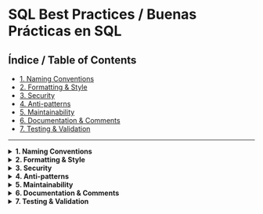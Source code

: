 # SQL Best Practices / Buenas Prácticas en SQL

## Índice / Table of Contents

- [1. Naming Conventions](#1-naming-conventions)
- [2. Formatting & Style](#2-formatting--style)
- [3. Security](#3-security)
- [4. Anti-patterns](#4-anti-patterns)
- [5. Maintainability](#5-maintainability)
- [6. Documentation & Comments](#6-documentation--comments)
- [7. Testing & Validation](#7-testing--validation)

---

<details>
<summary><strong>1. Naming Conventions</strong></summary>
<details>
<summary><strong>English</strong></summary>

#### Theory
Consistent naming makes SQL code easier to read, understand, and maintain. Good names reduce ambiguity and help teams collaborate.

- **Tables:** Use singular nouns (e.g., `employee`, `order`).
- **Columns:** Be descriptive but concise (e.g., `created_at`, `total_amount`).
- **Indexes:** Prefix with `idx_` and include table/column (e.g., `idx_employee_name`).
- **Primary/Foreign Keys:** Use `id`, `table_id` (e.g., `employee_id`).
- **Case:** Use snake_case or lowerCamelCase, but be consistent.

#### Example
```sql
CREATE TABLE employee (
  id INT PRIMARY KEY,
  first_name VARCHAR(50),
  last_name VARCHAR(50),
  department_id INT
);
CREATE INDEX idx_employee_last_name ON employee(last_name);
```

#### Best Practices
- Avoid reserved words and abbreviations.
- Use clear, meaningful names.
- Be consistent across the database.

#### Common Mistakes
- Inconsistent naming (e.g., `userId` vs. `user_id`).
- Using generic names like `data` or `value`.

</details>
<details>
<summary><strong>Español</strong></summary>

#### Teoría
Nombrar de forma consistente facilita la lectura, comprensión y mantenimiento del código SQL. Los buenos nombres reducen la ambigüedad y mejoran el trabajo en equipo.

- **Tablas:** Usa sustantivos en singular (ej: `empleado`, `orden`).
- **Columnas:** Sé descriptivo pero conciso (ej: `fecha_creacion`, `monto_total`).
- **Índices:** Prefijo `idx_` e incluye tabla/columna (ej: `idx_empleado_nombre`).
- **Claves primarias/foráneas:** Usa `id`, `tabla_id` (ej: `empleado_id`).
- **Case:** Usa snake_case o lowerCamelCase, pero sé consistente.

#### Ejemplo
```sql
CREATE TABLE empleado (
  id INT PRIMARY KEY,
  nombre VARCHAR(50),
  apellido VARCHAR(50),
  departamento_id INT
);
CREATE INDEX idx_empleado_apellido ON empleado(apellido);
```

#### Buenas Prácticas
- Evita palabras reservadas y abreviaturas.
- Usa nombres claros y significativos.
- Sé consistente en toda la base de datos.

#### Errores Comunes
- Nombres inconsistentes (ej: `usuarioId` vs. `usuario_id`).
- Usar nombres genéricos como `dato` o `valor`.

</details>
</details>

<details>
<summary><strong>2. Formatting & Style</strong></summary>
<details>
<summary><strong>English</strong></summary>

#### Theory
Consistent formatting improves readability and reduces errors. Well-formatted SQL is easier to debug and review.

- **Indentation:** Use 2-4 spaces per level.
- **Capitalization:** Use uppercase for SQL keywords (SELECT, FROM, WHERE).
- **Line breaks:** Place each clause (SELECT, FROM, WHERE, etc.) on a new line.
- **Alignment:** Align JOIN and ON for clarity.

#### Example
```sql
SELECT e.id, e.first_name, d.name AS department
FROM employee e
JOIN department d ON e.department_id = d.id
WHERE d.name = 'IT'
ORDER BY e.last_name;
```

#### Best Practices
- Use a SQL formatter or linter.
- Keep queries under 80-100 characters per line.
- Comment complex logic.

#### Common Mistakes
- Mixing indentation styles.
- Writing long, unbroken queries.

</details>
<details>
<summary><strong>Español</strong></summary>

#### Teoría
El formato consistente mejora la legibilidad y reduce errores. Un SQL bien formateado es más fácil de depurar y revisar.

- **Identación:** Usa 2-4 espacios por nivel.
- **Mayúsculas:** Palabras clave SQL en mayúsculas (SELECT, FROM, WHERE).
- **Saltos de línea:** Cada cláusula (SELECT, FROM, WHERE, etc.) en línea nueva.
- **Alineación:** Alinea JOIN y ON para mayor claridad.

#### Ejemplo
```sql
SELECT e.id, e.nombre, d.nombre AS departamento
FROM empleado e
JOIN departamento d ON e.departamento_id = d.id
WHERE d.nombre = 'IT'
ORDER BY e.apellido;
```

#### Buenas Prácticas
- Usa un formateador o linter de SQL.
- Mantén las líneas por debajo de 80-100 caracteres.
- Comenta la lógica compleja.

#### Errores Comunes
- Mezclar estilos de identación.
- Escribir consultas largas sin saltos de línea.

</details>
</details>

<details>
<summary><strong>3. Security</strong></summary>
<details>
<summary><strong>English</strong></summary>

#### Theory
Security is critical in SQL to protect data from unauthorized access and attacks like SQL injection.

- **SQL Injection:** Always use parameterized queries or prepared statements.
- **Permissions:** Grant the least privilege necessary.
- **Data exposure:** Avoid exposing sensitive data in queries or logs.

#### Example: Parameterized Query
```sql
-- In application code (e.g., Python)
cursor.execute("SELECT * FROM users WHERE username = ?", (username,))
```

#### Best Practices
- Never concatenate user input into SQL.
- Regularly review user permissions.
- Mask or encrypt sensitive data.

#### Common Mistakes
- Using dynamic SQL with user input.
- Granting excessive privileges.

</details>
<details>
<summary><strong>Español</strong></summary>

#### Teoría
La seguridad es fundamental en SQL para proteger los datos de accesos no autorizados y ataques como la inyección SQL.

- **Inyección SQL:** Usa siempre consultas parametrizadas o sentencias preparadas.
- **Permisos:** Otorga el menor privilegio necesario.
- **Exposición de datos:** Evita exponer datos sensibles en consultas o logs.

#### Ejemplo: Consulta parametrizada
```sql
-- En código de aplicación (ej: Python)
cursor.execute("SELECT * FROM users WHERE username = ?", (username,))
```

#### Buenas Prácticas
- Nunca concatenes entrada de usuario en SQL.
- Revisa periódicamente los permisos de usuarios.
- Enmascara o cifra datos sensibles.

#### Errores Comunes
- Usar SQL dinámico con entrada de usuario.
- Otorgar privilegios excesivos.

</details>
</details>

<details>
<summary><strong>4. Anti-patterns</strong></summary>
<details>
<summary><strong>English</strong></summary>

#### Theory
Anti-patterns are common coding practices that lead to problems in maintainability, performance, or security.

- **SELECT *:** Returns unnecessary data, breaks code if schema changes.
- **No WHERE in UPDATE/DELETE:** Can affect all rows by mistake.
- **Overusing subqueries:** Can be less efficient than JOINs.
- **Hardcoding values:** Makes code less flexible.

#### Example
```sql
-- Bad
UPDATE employee SET salary = 0;
-- Good
UPDATE employee SET salary = 0 WHERE id = 123;
```

#### Best Practices
- Always use WHERE in UPDATE/DELETE.
- Prefer explicit column lists.
- Use JOINs instead of subqueries when possible.

#### Common Mistakes
- Forgetting WHERE in data modification queries.
- Relying on SELECT * in production.

</details>
<details>
<summary><strong>Español</strong></summary>

#### Teoría
Los anti-patrones son prácticas comunes que generan problemas de mantenimiento, rendimiento o seguridad.

- **SELECT *:** Devuelve datos innecesarios, rompe el código si cambia el esquema.
- **Sin WHERE en UPDATE/DELETE:** Puede afectar todas las filas por error.
- **Abusar de subconsultas:** Puede ser menos eficiente que JOINs.
- **Valores hardcodeados:** Hace el código menos flexible.

#### Ejemplo
```sql
-- Mal
UPDATE empleado SET salario = 0;
-- Bien
UPDATE empleado SET salario = 0 WHERE id = 123;
```

#### Buenas Prácticas
- Usa siempre WHERE en UPDATE/DELETE.
- Prefiere listas explícitas de columnas.
- Usa JOINs en vez de subconsultas cuando sea posible.

#### Errores Comunes
- Olvidar WHERE en consultas de modificación de datos.
- Usar SELECT * en producción.

</details>
</details>

<details>
<summary><strong>5. Maintainability</strong></summary>
<details>
<summary><strong>English</strong></summary>

#### Theory
Maintainable SQL is easy to update, extend, and debug. Good structure and documentation help teams work efficiently.

- **Modular queries:** Use CTEs and views for complex logic.
- **Consistent style:** Follow formatting and naming conventions.
- **Version control:** Store SQL scripts in source control.

#### Best Practices
- Refactor repetitive code into views or CTEs.
- Document assumptions and business rules.
- Use comments for non-obvious logic.

#### Common Mistakes
- Copy-pasting code without refactoring.
- Lack of documentation.

</details>
<details>
<summary><strong>Español</strong></summary>

#### Teoría
Un SQL mantenible es fácil de actualizar, extender y depurar. Una buena estructura y documentación ayudan al trabajo en equipo.

- **Consultas modulares:** Usa CTEs y vistas para lógica compleja.
- **Estilo consistente:** Sigue convenciones de formato y nombres.
- **Control de versiones:** Guarda scripts SQL en control de versiones.

#### Buenas Prácticas
- Refactoriza código repetitivo en vistas o CTEs.
- Documenta supuestos y reglas de negocio.
- Usa comentarios para lógica no obvia.

#### Errores Comunes
- Copiar y pegar código sin refactorizar.
- Falta de documentación.

</details>
</details>

<details>
<summary><strong>6. Documentation & Comments</strong></summary>
<details>
<summary><strong>English</strong></summary>

#### Theory
Clear documentation and comments make SQL easier to understand and maintain, especially for complex queries or when working in teams.

- **Inline comments:** Explain non-obvious logic.
- **Block comments:** Document sections or business rules.
- **Schema documentation:** Keep table/column descriptions up to date.

#### Example
```sql
-- Calculate total sales for current year
SELECT SUM(amount) FROM sales WHERE year = 2025;
```

#### Best Practices
- Comment why, not just what.
- Update comments when code changes.

#### Common Mistakes
- Outdated or misleading comments.
- Lack of documentation for complex logic.

</details>
<details>
<summary><strong>Español</strong></summary>

#### Teoría
La documentación y los comentarios claros facilitan entender y mantener SQL, especialmente en consultas complejas o trabajo en equipo.

- **Comentarios en línea:** Explican lógica no obvia.
- **Comentarios de bloque:** Documentan secciones o reglas de negocio.
- **Documentación de esquema:** Mantén descripciones de tablas/columnas actualizadas.

#### Ejemplo
```sql
-- Calcular ventas totales del año actual
SELECT SUM(monto) FROM ventas WHERE año = 2025;
```

#### Buenas Prácticas
- Comenta el porqué, no solo el qué.
- Actualiza los comentarios cuando cambie el código.

#### Errores Comunes
- Comentarios desactualizados o confusos.
- Falta de documentación en lógica compleja.

</details>
</details>

<details>
<summary><strong>7. Testing & Validation</strong></summary>
<details>
<summary><strong>English</strong></summary>

#### Theory
Testing and validating SQL ensures correctness, prevents regressions, and builds confidence in data quality.

- **Unit tests:** Test individual queries or procedures.
- **Sample data:** Use representative data for testing.
- **Assertions:** Check for expected results and edge cases.

#### Best Practices
- Automate tests for critical queries.
- Validate data after migrations or major changes.
- Use transaction rollbacks in test environments.

#### Common Mistakes
- Not testing edge cases.
- Relying only on manual testing.

</details>
<details>
<summary><strong>Español</strong></summary>

#### Teoría
Probar y validar SQL asegura la corrección, previene regresiones y da confianza en la calidad de los datos.

- **Pruebas unitarias:** Prueba consultas o procedimientos individuales.
- **Datos de ejemplo:** Usa datos representativos para pruebas.
- **Aserciones:** Verifica resultados esperados y casos límite.

#### Buenas Prácticas
- Automatiza pruebas para consultas críticas.
- Valida datos tras migraciones o cambios importantes.
- Usa rollbacks de transacción en entornos de prueba.

#### Errores Comunes
- No probar casos límite.
- Depender solo de pruebas manuales.

</details>
</details>

